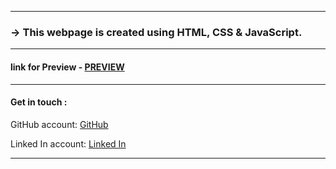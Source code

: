 <hr>
<h3>-> This webpage is created using HTML, CSS & JavaScript.</h3>

<hr>
<h4>link for Preview - <a href="https://malaypatoliya.github.io/Food-Ordering-Webpage/">PREVIEW</a></h4>

<hr>
<h4>Get in touch : </h4>
<p>GitHub account: <a href="https://github.com/malaypatoliya"> GitHub</a></p>
<p>Linked In account: <a href="https://www.linkedin.com/in/malay-patoliya/"> Linked In</a></p>
<hr>
